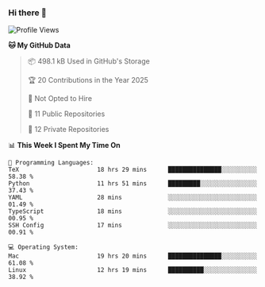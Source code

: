 ### Hi there 👋

<!--
**huayuan4396/huayuan4396** is a ✨ _special_ ✨ repository because its `README.md` (this file) appears on your GitHub profile.

Here are some ideas to get you started:

- 🔭 I’m currently working on ...
- 🌱 I’m currently learning ...
- 👯 I’m looking to collaborate on ...
- 🤔 I’m looking for help with ...
- 💬 Ask me about ...
- 📫 How to reach me: ...
- 😄 Pronouns: ...
- ⚡ Fun fact: ...
-->

<!--START_SECTION:waka-->
![Profile Views](http://img.shields.io/badge/Profile%20Views-0-blue)

**🐱 My GitHub Data** 

> 📦 498.1 kB Used in GitHub's Storage 
 > 
> 🏆 20 Contributions in the Year 2025
 > 
> 🚫 Not Opted to Hire
 > 
> 📜 11 Public Repositories 
 > 
> 🔑 12 Private Repositories 
 > 
📊 **This Week I Spent My Time On** 

```text
💬 Programming Languages: 
TeX                      18 hrs 29 mins      ███████████████░░░░░░░░░░   58.38 % 
Python                   11 hrs 51 mins      █████████░░░░░░░░░░░░░░░░   37.43 % 
YAML                     28 mins             ░░░░░░░░░░░░░░░░░░░░░░░░░   01.49 % 
TypeScript               18 mins             ░░░░░░░░░░░░░░░░░░░░░░░░░   00.95 % 
SSH Config               17 mins             ░░░░░░░░░░░░░░░░░░░░░░░░░   00.91 % 

💻 Operating System: 
Mac                      19 hrs 20 mins      ███████████████░░░░░░░░░░   61.08 % 
Linux                    12 hrs 19 mins      ██████████░░░░░░░░░░░░░░░   38.92 % 
```


<!--END_SECTION:waka-->
